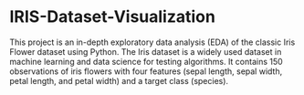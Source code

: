 # IRIS-Dataset-Visualization
This project is an in-depth exploratory data analysis (EDA) of the classic Iris Flower dataset using Python. The Iris dataset is a widely used dataset in machine learning and data science for testing algorithms. It contains 150 observations of iris flowers with four features (sepal length, sepal width, petal length, and petal width) and a target class (species).
